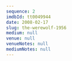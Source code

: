 ```yaml
---
sequence: 2
imdbId: tt0049944
date: 2008-02-17
slug: the-werewolf-1956
medium: null
venue: null
venueNotes: null
mediumNotes: null
---
```


